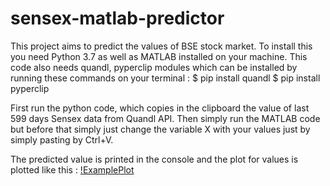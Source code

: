 # sensex-matlab-predictor
This project aims to predict the values of BSE stock market.
To install this you need Python 3.7 as well as MATLAB installed on your machine.
This code also needs quandl, pyperclip modules which can be installed by running these commands on your terminal : 
$ pip install quandl
$ pip install pyperclip

First run the python code, which copies in the clipboard the value of last 599 days Sensex data from Quandl API.
Then simply run the MATLAB code but before that simply just change the variable X with your values just by simply pasting by Ctrl+V.

The predicted value is printed in the console and the plot for values is plotted like this : 
[!ExamplePlot](/SensexPlotSample.jpg)

